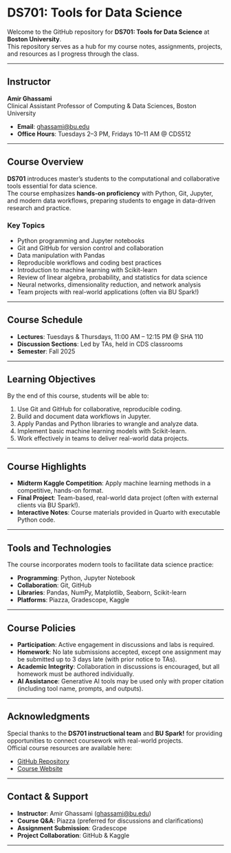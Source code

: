 # DS701: Tools for Data Science

Welcome to the GitHub repository for **DS701: Tools for Data Science** at **Boston University**.  
This repository serves as a hub for my course notes, assignments, projects, and resources as I progress through the class.

---

## Instructor
**Amir Ghassami**  
Clinical Assistant Professor of Computing & Data Sciences, Boston University  
- **Email**: [ghassami@bu.edu](mailto:ghassami@bu.edu)  
- **Office Hours**: Tuesdays 2–3 PM, Fridays 10–11 AM @ CDS512  

---

## Course Overview
**DS701** introduces master’s students to the computational and collaborative tools essential for data science.  
The course emphasizes **hands-on proficiency** with Python, Git, Jupyter, and modern data workflows, preparing students to engage in data-driven research and practice.

### Key Topics
- Python programming and Jupyter notebooks  
- Git and GitHub for version control and collaboration  
- Data manipulation with Pandas  
- Reproducible workflows and coding best practices  
- Introduction to machine learning with Scikit-learn  
- Review of linear algebra, probability, and statistics for data science  
- Neural networks, dimensionality reduction, and network analysis  
- Team projects with real-world applications (often via BU Spark!)  

---

## Course Schedule
- **Lectures**: Tuesdays & Thursdays, 11:00 AM – 12:15 PM @ SHA 110  
- **Discussion Sections**: Led by TAs, held in CDS classrooms  
- **Semester**: Fall 2025

---

## Learning Objectives
By the end of this course, students will be able to:  
1. Use Git and GitHub for collaborative, reproducible coding.  
2. Build and document data workflows in Jupyter.  
3. Apply Pandas and Python libraries to wrangle and analyze data.  
4. Implement basic machine learning models with Scikit-learn.  
5. Work effectively in teams to deliver real-world data projects.  

---

## Course Highlights
- **Midterm Kaggle Competition**: Apply machine learning methods in a competitive, hands-on format.  
- **Final Project**: Team-based, real-world data project (often with external clients via BU Spark!).  
- **Interactive Notes**: Course materials provided in Quarto with executable Python code.  

---

## Tools and Technologies
The course incorporates modern tools to facilitate data science practice:  
- **Programming**: Python, Jupyter Notebook  
- **Collaboration**: Git, GitHub  
- **Libraries**: Pandas, NumPy, Matplotlib, Seaborn, Scikit-learn  
- **Platforms**: Piazza, Gradescope, Kaggle  

---

## Course Policies
- **Participation**: Active engagement in discussions and labs is required.  
- **Homework**: No late submissions accepted, except one assignment may be submitted up to 3 days late (with prior notice to TAs).  
- **Academic Integrity**: Collaboration in discussions is encouraged, but all homework must be authored individually.  
- **AI Assistance**: Generative AI tools may be used only with proper citation (including tool name, prompts, and outputs).  

---

## Acknowledgments
Special thanks to the **DS701 instructional team** and **BU Spark!** for providing opportunities to connect coursework with real-world projects.  
Official course resources are available here:  
- [GitHub Repository](https://github.com/tools4ds/DS701-Course-Notes)  
- [Course Website](https://tools4ds.github.io/DS701-Course-Notes/)  

---

## Contact & Support
- **Instructor**: Amir Ghassami ([ghassami@bu.edu](mailto:ghassami@bu.edu))  
- **Course Q&A**: Piazza (preferred for discussions and clarifications)  
- **Assignment Submission**: Gradescope  
- **Project Collaboration**: GitHub & Kaggle  

---
